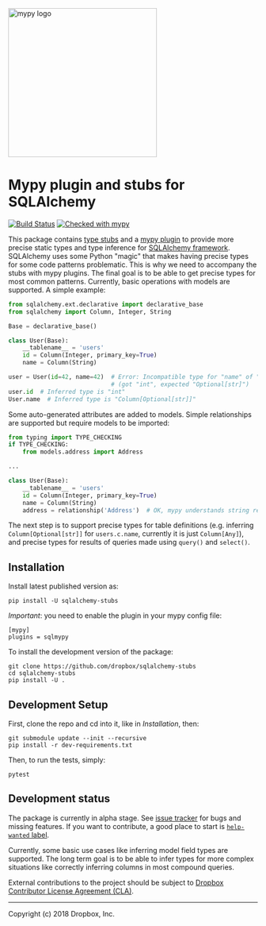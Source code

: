 <img src="http://mypy-lang.org/static/mypy_light.svg" alt="mypy logo" width="300px"/>

Mypy plugin and stubs for SQLAlchemy
====================================

[![Build Status](https://travis-ci.org/dropbox/sqlalchemy-stubs.svg?branch=master)](https://travis-ci.org/dropbox/sqlalchemy-stubs)
[![Checked with mypy](http://www.mypy-lang.org/static/mypy_badge.svg)](http://mypy-lang.org/)

This package contains [type stubs](https://www.python.org/dev/peps/pep-0561/) and a
[mypy plugin](https://mypy.readthedocs.io/en/latest/extending_mypy.html#extending-mypy-using-plugins)
to provide more precise static types and type inference for
[SQLAlchemy framework](http://docs.sqlalchemy.org/en/latest/). SQLAlchemy uses some
Python "magic" that makes having precise types for some code patterns problematic.
This is why we need to accompany the stubs with mypy plugins. The final goal is to
be able to get precise types for most common patterns. Currently, basic operations
with models are supported. A simple example:
```python
from sqlalchemy.ext.declarative import declarative_base
from sqlalchemy import Column, Integer, String

Base = declarative_base()

class User(Base):
    __tablename__ = 'users'
    id = Column(Integer, primary_key=True)
    name = Column(String)

user = User(id=42, name=42)  # Error: Incompatible type for "name" of "User"
                             # (got "int", expected "Optional[str]")
user.id  # Inferred type is "int"
User.name  # Inferred type is "Column[Optional[str]]"
```

Some auto-generated attributes are added to models. Simple relationships
are supported but require models to be imported:
```python
from typing import TYPE_CHECKING
if TYPE_CHECKING:
    from models.address import Address

...

class User(Base):
    __tablename__ = 'users'
    id = Column(Integer, primary_key=True)
    name = Column(String)
    address = relationship('Address')  # OK, mypy understands string references.
```

The next step is to support precise types for table definitions (e.g.
inferring `Column[Optional[str]]` for `users.c.name`, currently it is just
`Column[Any]`), and precise types for results of queries made using `query()`
and `select()`.

## Installation
Install latest published version as:
```
pip install -U sqlalchemy-stubs
```

*Important*: you need to enable the plugin in your mypy config file:
```
[mypy]
plugins = sqlmypy
```

To install the development version of the package:
```
git clone https://github.com/dropbox/sqlalchemy-stubs
cd sqlalchemy-stubs
pip install -U .
```

## Development Setup

First, clone the repo and cd into it, like in _Installation_, then:
```
git submodule update --init --recursive
pip install -r dev-requirements.txt
```

Then, to run the tests, simply:
```
pytest
```

## Development status

The package is currently in alpha stage. See [issue tracker](https://github.com/dropbox/sqlalchemy-stubs/issues)
for bugs and missing features. If you want to contribute, a good place to start is
[`help-wanted` label](https://github.com/dropbox/sqlalchemy-stubs/issues?q=is%3Aissue+is%3Aopen+label%3A%22help+wanted%22).

Currently, some basic use cases like inferring model field types are supported.
The long term goal is to be able to infer types for more complex situations
like correctly inferring columns in most compound queries.

External contributions to the project should be subject to
[Dropbox Contributor License Agreement (CLA)](https://opensource.dropbox.com/cla/).

--------------------------------
Copyright (c) 2018 Dropbox, Inc.
